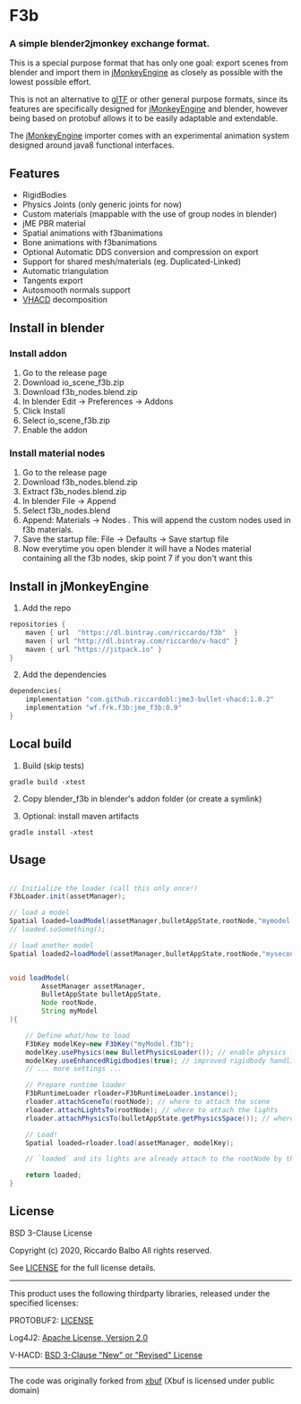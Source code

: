 # F3b

### A simple blender2jmonkey exchange format.

This is  a special purpose format that has only one goal: export scenes from blender and import them in [jMonkeyEngine](https://github.com/jMonkeyEngine/jmonkeyengine) as closely as possible with the lowest possible effort.

This is not an alternative to [glTF](https://www.khronos.org/gltf/) or other general purpose formats, since its features are specifically designed for  [jMonkeyEngine](https://github.com/jMonkeyEngine/jmonkeyengine)  and blender, however being based on protobuf allows it to be easily adaptable and extendable.

The  [jMonkeyEngine](https://github.com/jMonkeyEngine/jmonkeyengine)  importer comes with an experimental animation system designed around java8 functional interfaces.

## Features
- RigidBodies 
- Physics Joints  (only generic joints for now)
- Custom materials (mappable with the use of group nodes in blender)
- jME PBR material
- Spatial animations with f3banimations
- Bone animations with f3banimations 
- Optional Automatic DDS conversion and compression on export
- Support for shared mesh/materials (eg. Duplicated-Linked)
- Automatic triangulation
- Tangents export
- Autosmooth normals support
- [VHACD](https://github.com/riccardobl/jme3-bullet-vhacd) decomposition

## Install in blender

### Install addon
1. Go to the release page
2. Download io_scene_f3b.zip
3. Download f3b_nodes.blend.zip
4. In blender Edit -> Preferences -> Addons
5. Click Install
6. Select  io_scene_f3b.zip
7. Enable the addon

### Install material nodes
1. Go to the release page
2. Download f3b_nodes.blend.zip
3. Extract f3b_nodes.blend.zip
4. In blender File -> Append
5. Select f3b_nodes.blend
6. Append: Materials -> Nodes . This will append the custom nodes used in f3b materials.
7. Save the startup file: File -> Defaults -> Save startup file
8. Now everytime you open blender it will have a Nodes material containing all the f3b nodes, skip point 7 if you don't want this 

## Install in jMonkeyEngine
1. Add the repo
```gradle
repositories {
    maven { url  "https://dl.bintray.com/riccardo/f3b"  }
    maven { url "http://dl.bintray.com/riccardo/v-hacd" }
    maven { url "https://jitpack.io" }    
}
```
2. Add the dependencies
```gradle
dependencies{
    implementation "com.github.riccardobl:jme3-bullet-vhacd:1.0.2"
    implementation "wf.frk.f3b:jme_f3b:0.9"
}
```

## Local build

1. Build (skip tests)
```console
gradle build -xtest
```
2. Copy blender_f3b in blender's addon folder (or create a symlink)

3. Optional: install maven artifacts
```console
gradle install -xtest
```

## Usage
```java

// Initialize the loader (call this only once!)
F3bLoader.init(assetManager);

// load a model
Spatial loaded=loadModel(assetManager,bulletAppState,rootNode,"mymodel.f3b");
// loaded.soSomething();

// load another model
Spatial loaded2=loadModel(assetManager,bulletAppState,rootNode,"mysecondNode.f3b");


void loadModel(
        AssetManager assetManager,
        BulletAppState bulletAppState,
        Node rootNode, 
        String myModel
){

    // Define what/how to load
    F3bKey modelKey=new F3bKey("myModel.f3b");
    modelKey.usePhysics(new BulletPhysicsLoader()); // enable physics loader
    modelKey.useEnhancedRigidbodies(true); // improved rigidbody handling
    // ... more settings ...

    // Prepare runtime loader
    F3bRuntimeLoader rloader=F3bRuntimeLoader.instance();
    rloader.attachSceneTo(rootNode); // where to attach the scene
    rloader.attachLightsTo(rootNode); // where to attach the lights
    rloader.attachPhysicsTo(bulletAppState.getPhysicsSpace()); // where to attach the physics

    // Load!
    Spatial loaded=rloader.load(assetManager, modelKey);

    // `loaded` and its lights are already attach to the rootNode by the runtime loader

    return loaded;
}

```

## License
BSD 3-Clause License

Copyright (c) 2020, Riccardo Balbo
All rights reserved.

See [LICENSE](LICENSE) for the full license details.

-----

This product uses the following thirdparty libraries, released under the specified licenses:

PROTOBUF2: [LICENSE](https://github.com/protocolbuffers/protobuf/blob/master/LICENSE)

Log4J2: [Apache License, Version 2.0](https://logging.apache.org/log4j/2.x/license.html)

V-HACD: [BSD 3-Clause "New" or "Revised" License](https://github.com/kmammou/v-hacd/blob/master/LICENSE)

---

The code was originally forked from [xbuf](https://github.com/xbuf) (Xbuf is licensed under public domain)